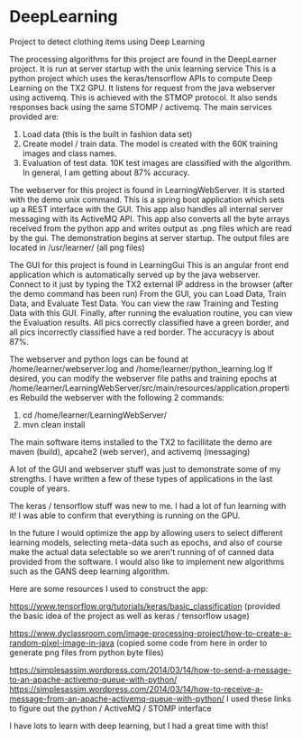 # DeepLearning
Project to detect clothing items using Deep Learning

The processing algorithms for this project are found in the DeepLearner project. 
It is run at server startup with the unix learning service
This is a python project which uses the keras/tensorflow APIs to compute Deep Learning on the TX2 GPU.
It listens for request from the java webserver using activemq. This is achieved with the STMOP protocol.
It also sends responses back using the same STOMP / activemq.
The main services provided are:
1. Load data (this is the built in fashion data set)
2. Create model / train data. The model is created with the 60K training images and class names.
3. Evaluation of test data. 10K test images are classified with the algorithm. In general, I am getting about 87% accuracy.

The webserver for this project is found in LearningWebServer.
It is started with the demo unix command.
This is a spring boot application which sets up a REST interface with the GUI.
This app also handles all internal server messaging with its ActiveMQ API.
This app also converts all the byte arrays received from the python app and writes output as .png files which are read by the gui.
The demonstration begins at server startup. The output files are located in /usr/learner/ (all png files)

The GUI for this project is found in LearningGui
This is an angular front end application which is automatically served up by the java webserver.
Connect to it just by typing the TX2 external IP address in the browser (after the demo command has been run)
From the GUI, you can Load Data, Train Data, and Evaluate Test Data. 
You can view the raw Training and Testing Data with this GUI.
Finally, after running the evaluation routine, you can view the Evaluation results.
All pics correctly classified have a green border, and all pics incorrectly classified have a red border. 
The accuracyy is about 87%.

The webserver and python logs can be found at /home/learner/webserver.log and /home/learner/python_learning.log
If desired, you can modify the webserver file paths and training epochs at /home/learner/LearningWebServer/src/main/resources/application.properties
Rebuild the webserver with the following 2 commands:
1. cd /home/learner/LearningWebServer/
2. mvn clean install

The main software items installed to the TX2 to facillitate the demo are maven (build), apcahe2 (web server), and activemq (messaging)

A lot of the GUI and webserver stuff was just to demonstrate some of my strengths. I have written a few of these types of applications
in the last couple of years.

The keras / tensorflow stuff was new to me. I had a lot of fun learning with it! I was able to confirm that everything is running 
on the GPU.

In the future I would optimize the app by allowing users to select different learning models, selecting meta-data such as epochs,
and also of course make the actual data selectable so we aren't running of of canned data provided from the software.
I would also like to implement new algorithms such as the GANS deep learning algorithm.

Here are some resources I used to construct the app:

https://www.tensorflow.org/tutorials/keras/basic_classification (provided the basic idea of the project as well as keras / tensorflow
usage)

https://www.dyclassroom.com/image-processing-project/how-to-create-a-random-pixel-image-in-java (copied some code from 
here in order to generate png files from python byte files)

https://simplesassim.wordpress.com/2014/03/14/how-to-send-a-message-to-an-apache-activemq-queue-with-python/
https://simplesassim.wordpress.com/2014/03/14/how-to-receive-a-message-from-an-apache-activemq-queue-with-python/
I used these links to figure out the python / ActiveMQ / STOMP interface

I have lots to learn with deep learning, but I had a great time with this!

